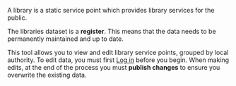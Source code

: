 A library is a static service point which provides library services for the public.

The libraries dataset is a **register**. This means that the data needs to be permanently maintained and up to date.

This tool allows you to view and edit library service points, grouped by local authority. To edit data, you must first [Log in](/login) before you begin. When making edits, at the end of the process you must **publish changes** to ensure you overwrite the existing data.
